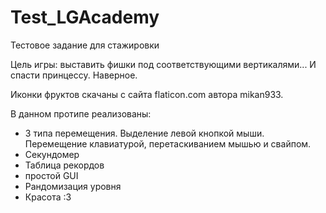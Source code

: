 # Test_LGAcademy
Тестовое задание для стажировки

Цель игры: выставить фишки под соответствующими вертикалями... И спасти принцессу. Наверное.

Иконки фруктов скачаны с сайта flaticon.com автора mikan933.

В данном протипе реализованы:
- 3 типа перемещения. Выделение левой кнопкой мыши. Перемещение клавиатурой, перетаскиванием мышью и свайпом.
- Секундомер
- Таблица рекордов
- простой GUI
- Рандомизация уровня
- Красота :З
